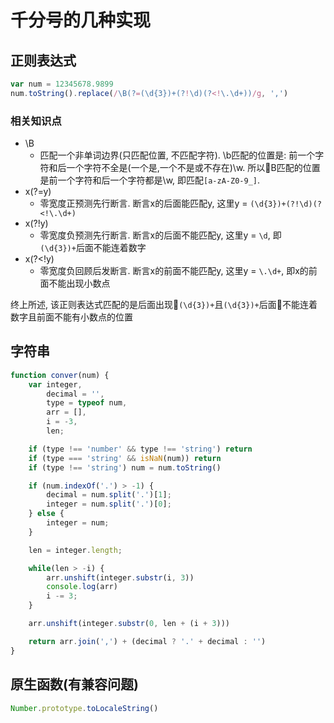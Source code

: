 # 千分号的几种实现

## 正则表达式

```javascript
var num = 12345678.9899
num.toString().replace(/\B(?=(\d{3})+(?!\d)(?<!\.\d+))/g, ',')
```

### 相关知识点

* \B
    * 匹配一个非单词边界(只匹配位置, 不匹配字符). \b匹配的位置是: 前一个字符和后一个字符不全是(一个是,一个不是或不存在)\w. 所以\B匹配的位置是前一个字符和后一个字符都是\w, 即匹配`[a-zA-Z0-9_]`.
* x(?=y)
    * 零宽度正预测先行断言. 断言x的后面能匹配y, 这里y = `(\d{3})+(?!\d)(?<!\.\d+)`
* x(?!y)
    * 零宽度负预测先行断言. 断言x的后面不能匹配y, 这里y = `\d`, 即`(\d{3})+`后面不能连着数字
* x(?<!y)
    * 零宽度负回顾后发断言. 断言x的前面不能匹配y, 这里y = `\.\d+`, 即x的前面不能出现小数点

终上所述, 该正则表达式匹配的是后面出现`(\d{3})+`且`(\d{3})+`后面不能连着数字且前面不能有小数点的位置

## 字符串

```javascript
function conver(num) {
    var integer, 
        decimal = '',
        type = typeof num,
        arr = [], 
        i = -3,
        len;

    if (type !== 'number' && type !== 'string') return
    if (type === 'string' && isNaN(num)) return
    if (type !== 'string') num = num.toString()

    if (num.indexOf('.') > -1) {
        decimal = num.split('.')[1];
        integer = num.split('.')[0];
    } else {
        integer = num;
    }

    len = integer.length;

    while(len > -i) {
        arr.unshift(integer.substr(i, 3))
        console.log(arr)
        i -= 3;
    }

    arr.unshift(integer.substr(0, len + (i + 3)))

    return arr.join(',') + (decimal ? '.' + decimal : '')
}
```

## 原生函数(有兼容问题)

```javascript
Number.prototype.toLocaleString()
```